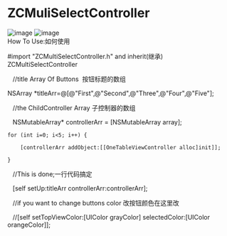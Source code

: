 # ZCMuliSelectController 
![image](https://github.com/yellowTiger/ZCMuliSelectController/blob/master/demoPic.png) 
![image](https://github.com/yellowTiger/ZCMuliSelectController/blob/master/333.gif)  
How To Use:如何使用

#import "ZCMultiSelectController.h" and inherit(继承) ZCMultiSelectController

    //title Array Of Buttons  按钮标题的数组
      
   NSArray *titleArr=@[@"First",@"Second",@"Three",@"Four",@"Five"];
    
 
    //the ChildController Array 子控制器的数组
    
    NSMutableArray* controllerArr = [NSMutableArray array];
    
    
    for (int i=0; i<5; i++) {
    
        [controllerArr addObject:[[OneTableViewController alloc]init]];
        
    }
    
    //This is done;一行代码搞定
    
    [self setUp:titleArr controllerArr:controllerArr];
    
    
    //if you want to change buttons color 改按钮颜色在这里改
    
    //[self setTopViewColor:[UIColor grayColor] selectedColor:[UIColor orangeColor]];

